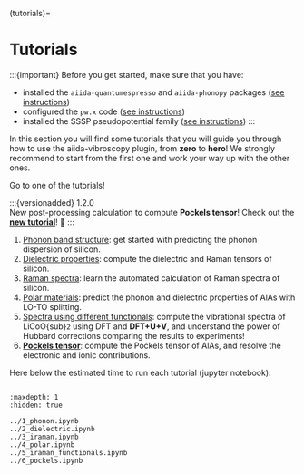 (tutorials)=

# Tutorials

:::{important}
Before you get started, make sure that you have:

- installed the `aiida-quantumespresso` and `aiida-phonopy` packages ([see instructions](installation-installation))
- configured the `pw.x` code ([see instructions](installation-setup-code))
- installed the SSSP pseudopotential family ([see instructions](installation-setup-pseudopotentials))
:::

In this section you will find some tutorials that you will guide you through how to use the aiida-vibroscopy plugin, from **zero** to **hero**! We strongly recommend to start from the first one and work your way up with the other ones.

Go to one of the tutorials!

:::{versionadded} 1.2.0
\
New post-processing calculation to compute **Pockels tensor**! Check out the [**new tutorial**](../6_pockels.ipynb)! 🚀
:::

1. [Phonon band structure](../1_phonon.ipynb): get started with predicting the phonon dispersion of silicon.
2. [Dielectric properties](../2_dielectric.ipynb): compute the dielectric and Raman tensors of silicon.
3. [Raman spectra](../3_iraman.ipynb): learn the automated calculation of Raman spectra of silicon.
4. [Polar materials](../4_polar.ipynb): predict the phonon and dielectric properties of AlAs with LO-TO splitting.
5. [Spectra using different functionals](../5_iraman_functionals.ipynb): compute the vibrational spectra of LiCoO{sub}`2` using DFT and __DFT+U+V__, and understand the power of Hubbard corrections comparing the results to experiments!
6. [**Pockels tensor**](../6_pockels.ipynb): compute the Pockels tensor of AlAs, and resolve the electronic and ionic contributions.

Here below the estimated time to run each tutorial (jupyter notebook):

```{nb-exec-table}
```

```{toctree}
:maxdepth: 1
:hidden: true

../1_phonon.ipynb
../2_dielectric.ipynb
../3_iraman.ipynb
../4_polar.ipynb
../5_iraman_functionals.ipynb
../6_pockels.ipynb
```
